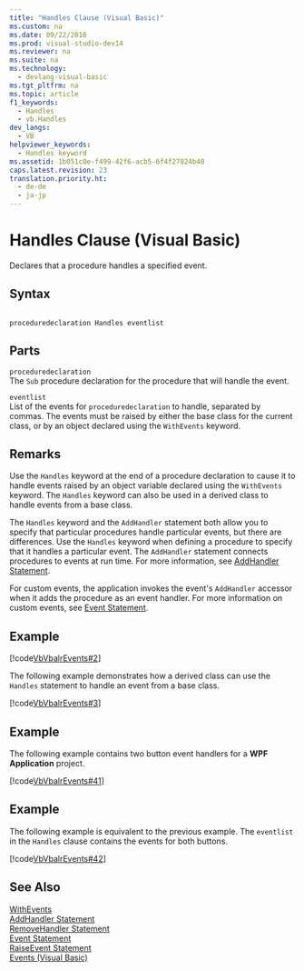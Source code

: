 ```yaml
---
title: "Handles Clause (Visual Basic)"
ms.custom: na
ms.date: 09/22/2016
ms.prod: visual-studio-dev14
ms.reviewer: na
ms.suite: na
ms.technology: 
  - devlang-visual-basic
ms.tgt_pltfrm: na
ms.topic: article
f1_keywords: 
  - Handles
  - vb.Handles
dev_langs: 
  - VB
helpviewer_keywords: 
  - Handles keyword
ms.assetid: 1b051c0e-f499-42f6-acb5-6f4f27824b40
caps.latest.revision: 23
translation.priority.ht: 
  - de-de
  - ja-jp
---
```

# Handles Clause (Visual Basic)
Declares that a procedure handles a specified event.  
  
## Syntax  
  
```  
  
proceduredeclaration Handles eventlist  
```  
  
## Parts  
 `proceduredeclaration`  
 The `Sub` procedure declaration for the procedure that will handle the event.  
  
 `eventlist`  
 List of the events for `proceduredeclaration` to handle, separated by commas. The events must be raised by either the base class for the current class, or by an object declared using the `WithEvents` keyword.  
  
## Remarks  
 Use the `Handles` keyword at the end of a procedure declaration to cause it to handle events raised by an object variable declared using the `WithEvents` keyword. The `Handles` keyword can also be used in a derived class to handle events from a base class.  
  
 The `Handles` keyword and the `AddHandler` statement both allow you to specify that particular procedures handle particular events, but there are differences. Use the `Handles` keyword when defining a procedure to specify that it handles a particular event. The `AddHandler` statement connects procedures to events at run time. For more information, see [AddHandler Statement](../vs140/addhandler-statement.md).  
  
 For custom events, the application invokes the event's `AddHandler` accessor when it adds the procedure as an event handler. For more information on custom events, see [Event Statement](../vs140/event-statement.md).  
  
## Example  
 [!code[VbVbalrEvents#2](../vs140/codesnippet/VisualBasic/handles-clause--visual-basic-_1.vb)]
  
  
 The following example demonstrates how a derived class can use the `Handles` statement to handle an event from a base class.  
  
 [!code[VbVbalrEvents#3](../vs140/codesnippet/VisualBasic/handles-clause--visual-basic-_2.vb)]
  
  
## Example  
 The following example contains two button event handlers for a **WPF Application** project.  
  
 [!code[VbVbalrEvents#41](../vs140/codesnippet/VisualBasic/handles-clause--visual-basic-_3.vb)]
  
  
## Example  
 The following example is equivalent to the previous example. The `eventlist` in the `Handles` clause contains the events for both buttons.  
  
 [!code[VbVbalrEvents#42](../vs140/codesnippet/VisualBasic/handles-clause--visual-basic-_4.vb)]
  
  
## See Also  
 [WithEvents](../vs140/withevents--visual-basic-.md)   
 [AddHandler Statement](../vs140/addhandler-statement.md)   
 [RemoveHandler Statement](../vs140/removehandler-statement.md)   
 [Event Statement](../vs140/event-statement.md)   
 [RaiseEvent Statement](../vs140/raiseevent-statement.md)   
 [Events (Visual Basic)](../vs140/events--visual-basic-.md)